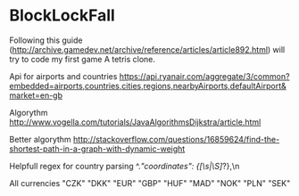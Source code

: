 # BlockLockFall
Following this guide (http://archive.gamedev.net/archive/reference/articles/article892.html) will try to code my first game 
A tetris clone.


Api for airports and countries https://api.ryanair.com/aggregate/3/common?embedded=airports,countries,cities,regions,nearbyAirports,defaultAirport&market=en-gb

Algorythm http://www.vogella.com/tutorials/JavaAlgorithmsDijkstra/article.html

Better algorythm http://stackoverflow.com/questions/16859624/find-the-shortest-path-in-a-graph-with-dynamic-weight

Helpfull regex for country parsing ^.*"coordinates": \{[\s|\S]*?\},\n

All currencies
"CZK"
"DKK"
"EUR"
"GBP"
"HUF"
"MAD"
"NOK"
"PLN"
"SEK"
